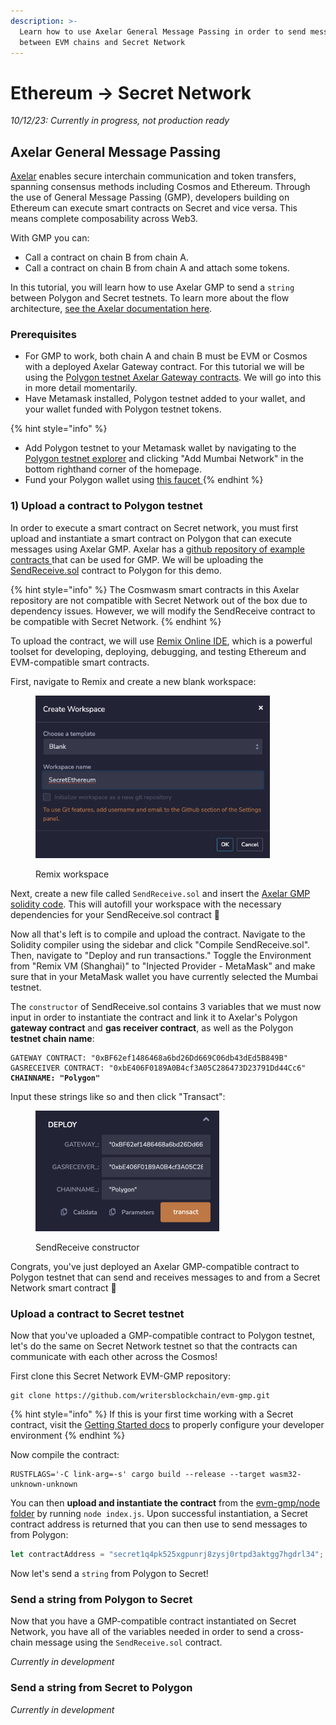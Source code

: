 ```yaml
---
description: >-
  Learn how to use Axelar General Message Passing in order to send messages
  between EVM chains and Secret Network
---
```


# Ethereum -> Secret Network

_10/12/23: Currently in progress, not production ready_

## Axelar General Message Passing&#x20;

[Axelar](https://docs.axelar.dev/dev/intro) enables secure interchain communication and token transfers, spanning consensus methods including Cosmos and Ethereum. Through the use of General Message Passing (GMP), developers building on Ethereum can execute smart contracts on Secret and vice versa. This means complete composability across Web3.

With GMP you can:

* Call a contract on chain B from chain A.
* Call a contract on chain B from chain A and attach some tokens.

In this tutorial, you will learn how to use Axelar GMP to send a `string` between Polygon and Secret testnets. To learn more about the flow architecture, [see the Axelar documentation here](https://docs.axelar.dev/dev/general-message-passing/overview#steps).&#x20;

### Prerequisites

* For GMP to work, both chain A and chain B must be EVM or Cosmos with a deployed Axelar Gateway contract. For this tutorial we will be using the [Polygon testnet Axelar Gateway contracts](https://docs.axelar.dev/dev/reference/testnet-contract-addresses). We will go into this in more detail momentarily.&#x20;
* Have Metamask installed, Polygon testnet added to your wallet, and your wallet funded with Polygon testnet tokens. &#x20;

{% hint style="info" %}
* Add Polygon testnet to your Metamask wallet by navigating to the [Polygon testnet explorer](https://mumbai.polygonscan.com/) and clicking "Add Mumbai Network" in the bottom righthand corner of the homepage.&#x20;
* Fund your Polygon wallet using [this faucet ](https://faucet.polygon.technology/)
{% endhint %}

### 1) Upload a contract to Polygon testnet

In order to execute a smart contract on Secret network, you must first upload and instantiate a smart contract on Polygon that can execute messages using Axelar GMP. Axelar has a [github repository of example contracts ](https://github.com/axelarnetwork/evm-cosmos-gmp-sample/tree/main/cosmwasm-integration)that can be used for GMP. We will be uploading the [SendReceive.sol](https://github.com/axelarnetwork/evm-cosmos-gmp-sample/blob/main/cosmwasm-integration/send-receive/evm/contracts/SendReceive.sol) contract to Polygon for this demo.&#x20;

{% hint style="info" %}
The Cosmwasm smart contracts in this Axelar repository are not compatible with Secret Network out of the box due to dependency issues. However, we will modify the SendReceive contract to be compatible with Secret Network.&#x20;
{% endhint %}

To upload the contract, we will use [Remix Online IDE](https://remix.ethereum.org), which is a powerful toolset for developing, deploying, debugging, and testing Ethereum and EVM-compatible smart contracts.

First, navigate to Remix and create a new blank workspace:

<figure><img src="../../.gitbook/assets/remix.png" alt="" width="375"><figcaption><p>Remix workspace</p></figcaption></figure>

Next, create a new file called `SendReceive.sol` and insert the [Axelar GMP solidity code](https://github.com/axelarnetwork/evm-cosmos-gmp-sample/blob/main/cosmwasm-integration/send-receive/evm/contracts/SendReceive.sol). This will autofill your workspace with the necessary dependencies for your SendReceive.sol contract 🤯

Now all that's left is to compile and upload the contract. Navigate to the Solidity compiler using the sidebar and click "Compile SendReceive.sol". Then, navigate to "Deploy and run transactions." Toggle the Environment from "Remix VM (Shanghai)" to "Injected Provider - MetaMask" and make sure that in your MetaMask wallet you have currently selected the Mumbai testnet.&#x20;

The `constructor` of SendReceive.sol contains 3 variables that we must now input in order to instantiate the contract and link it to Axelar's Polygon **gateway contract** and **gas receiver contract**, as well as the Polygon **testnet chain name**:&#x20;

<pre><code>GATEWAY CONTRACT: "0xBF62ef1486468a6bd26Dd669C06db43dEd5B849B"
GASRECEIVER CONTRACT: "0xbE406F0189A0B4cf3A05C286473D23791Dd44Cc6"
<strong>CHAINNAME: "Polygon"
</strong></code></pre>

Input these strings like so and then click "Transact":

<figure><img src="../../.gitbook/assets/Screen Shot 2023-10-11 at 4.57.52 PM.png" alt="" width="294"><figcaption><p>SendReceive constructor</p></figcaption></figure>

Congrats, you've just deployed an Axelar GMP-compatible contract to Polygon testnet that can send and receives messages to and from a Secret Network smart contract 🎉

### Upload a contract to Secret testnet

Now that you've uploaded a GMP-compatible contract to Polygon testnet, let's do the same on Secret Network testnet so that the contracts can communicate with each other across the Cosmos!

First clone this Secret Network EVM-GMP repository:&#x20;

```
git clone https://github.com/writersblockchain/evm-gmp.git
```

{% hint style="info" %}
If this is your first time working with a Secret contract, visit the [Getting Started docs](https://docs.scrt.network/secret-network-documentation/development/getting-started/setting-up-your-environment) to properly configure your developer environment&#x20;
{% endhint %}

Now compile the contract:&#x20;

```
RUSTFLAGS='-C link-arg=-s' cargo build --release --target wasm32-unknown-unknown
```

You can then **upload and instantiate the contract** from the [evm-gmp/node folder](https://github.com/writersblockchain/evm-gmp/blob/master/node/index.js) by running `node index.js`. Upon successful instantiation, a Secret contract address is returned that you can then use to send messages to from Polygon:

```javascript
let contractAddress = "secret1q4pk525xgpunrj8zysj0rtpd3aktgg7hgdrl34";
```

Now let's send a `string` from Polygon to Secret!

### Send a string from Polygon to Secret

Now that you have a GMP-compatible contract instantiated on Secret Network, you have all of the variables needed in order to send a cross-chain message using the `SendReceive.sol` contract.&#x20;

_Currently in development_&#x20;

### Send a string from Secret to Polygon&#x20;

_Currently in development_&#x20;
